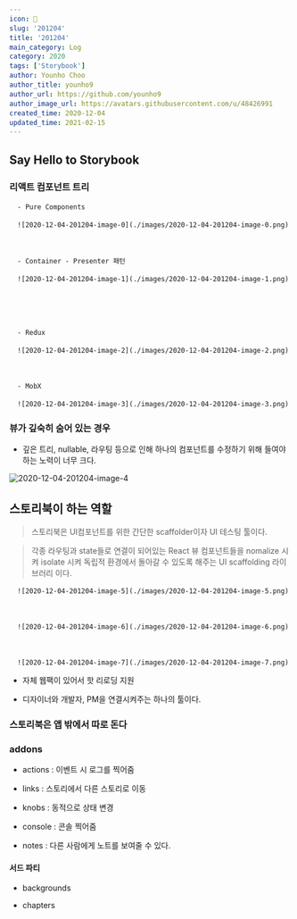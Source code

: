 ```yaml
---
icon: 📆
slug: '201204'
title: '201204'
main_category: Log
category: 2020
tags: ['Storybook']
author: Younho Choo
author_title: younho9
author_url: https://github.com/younho9
author_image_url: https://avatars.githubusercontent.com/u/48426991
created_time: 2020-12-04
updated_time: 2021-02-15
---
```


## Say Hello to Storybook

### 리액트 컴포넌트 트리

      - Pure Components

      ![2020-12-04-201204-image-0](./images/2020-12-04-201204-image-0.png)



      - Container - Presenter 패턴

      ![2020-12-04-201204-image-1](./images/2020-12-04-201204-image-1.png)





      - Redux

      ![2020-12-04-201204-image-2](./images/2020-12-04-201204-image-2.png)



      - MobX

      ![2020-12-04-201204-image-3](./images/2020-12-04-201204-image-3.png)

### 뷰가 깊숙히 숨어 있는 경우

- 깊은 트리, nullable, 라우팅 등으로 인해 하나의 컴포넌트를 수정하기 위해 들여야
  하는 노력이 너무 크다.

![2020-12-04-201204-image-4](./images/2020-12-04-201204-image-4.png)

## 스토리북이 하는 역할

> 스토리북은 UI컴포넌트를 위한 간단한 scaffolder이자 UI 테스팅 툴이다.

> 각종 라우팅과 state들로 연결이 되어있는 React 뷰 컴포넌트들을 nomalize 시켜
> isolate 시켜 독립적 환경에서 돌아갈 수 있도록 해주는 UI scaffolding 라이브러리
> 이다.

      ![2020-12-04-201204-image-5](./images/2020-12-04-201204-image-5.png)



      ![2020-12-04-201204-image-6](./images/2020-12-04-201204-image-6.png)



      ![2020-12-04-201204-image-7](./images/2020-12-04-201204-image-7.png)

- 자체 웹팩이 있어서 핫 리로딩 지원

- 디자이너와 개발자, PM을 연결시켜주는 하나의 툴이다.

### 스토리북은 앱 밖에서 따로 돈다

### addons

- actions : 이벤트 시 로그를 찍어줌

- links : 스토리에서 다른 스토리로 이동

- knobs : 동적으로 상태 변경

- console : 콘솔 찍어줌

- notes : 다른 사람에게 노트를 보여줄 수 있다.

#### 서드 파티

- backgrounds

- chapters

<br />
